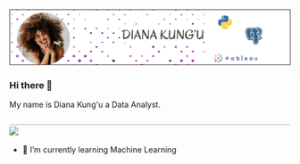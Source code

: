 ![Header](/Assets/Header.png)

### Hi there 👋

My name is Diana Kung'u a Data Analyst.


![Line](/Assets/Line.png)
<img src="https://github-readme-stats.vercel.app/api?username=diana-kungu&show_icons=true&theme=tokyonight" />
- 🌱 I’m currently learning Machine Learning
<!--
**diana-kungu/diana-kungu** is a ✨ _special_ ✨ repository because its `README.md` (this file) appears on your GitHub profile.

Here are some ideas to get you started:

- 🔭 I’m currently working on ...

- 👯 I’m looking to collaborate on ...
- 🤔 I’m looking for help with ...
- 💬 Ask me about ...
- 📫 How to reach me: ...
- 😄 Pronouns: ...
- ⚡ Fun fact: ...
-->
